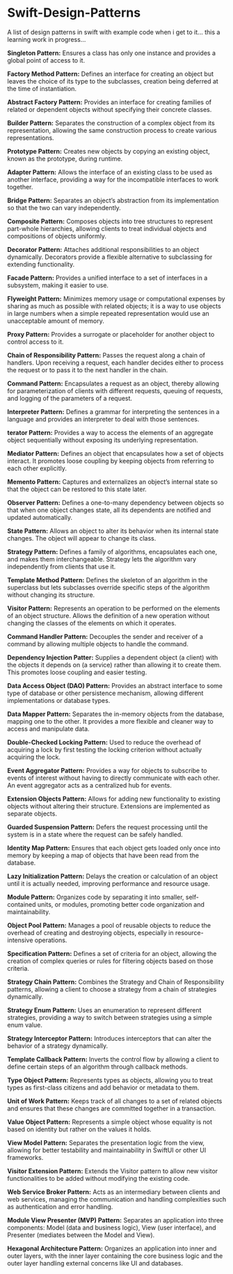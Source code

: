 # Swift-Design-Patterns
A list of design patterns in swift with example code when i get to it... this a learning work in progress...

**Singleton Pattern:**
Ensures a class has only one instance and provides a global point of access to it.
 
**Factory Method Pattern:**
Defines an interface for creating an object but leaves the choice of its type to the subclasses, creation being deferred at the time of instantiation.

**Abstract Factory Pattern:**
Provides an interface for creating families of related or dependent objects without specifying their concrete classes.

**Builder Pattern:**
Separates the construction of a complex object from its representation, allowing the same construction process to create various representations.

**Prototype Pattern:**
Creates new objects by copying an existing object, known as the prototype, during runtime.

**Adapter Pattern:**
Allows the interface of an existing class to be used as another interface, providing a way for the incompatible interfaces to work together.

**Bridge Pattern:**
	Separates an object’s abstraction from its implementation so that the two can vary independently.

**Composite Pattern:**
Composes objects into tree structures to represent part-whole hierarchies, allowing clients to treat individual objects and compositions of objects uniformly.

**Decorator Pattern:**
Attaches additional responsibilities to an object dynamically. Decorators provide a flexible alternative to subclassing for extending functionality.

**Facade Pattern:**
Provides a unified interface to a set of interfaces in a subsystem, making it easier to use.

**Flyweight Pattern:**
Minimizes memory usage or computational expenses by sharing as much as possible with related objects; it is a way to use objects in large numbers when a simple repeated representation would use an unacceptable amount of memory.

**Proxy Pattern:**
Provides a surrogate or placeholder for another object to control access to it.

**Chain of Responsibility Pattern:**
Passes the request along a chain of handlers. Upon receiving a request, each handler decides either to process the request or to pass it to the next handler in the chain.

**Command Pattern:**
Encapsulates a request as an object, thereby allowing for parameterization of clients with different requests, queuing of requests, and logging of the parameters of a request.

**Interpreter Pattern:**
Defines a grammar for interpreting the sentences in a language and provides an interpreter to deal with those sentences.

**terator Pattern:**
Provides a way to access the elements of an aggregate object sequentially without exposing its underlying representation.

**Mediator Pattern:**
Defines an object that encapsulates how a set of objects interact. It promotes loose coupling by keeping objects from referring to each other explicitly.

**Memento Pattern:**
Captures and externalizes an object’s internal state so that the object can be restored to this state later.

**Observer Pattern:**
Defines a one-to-many dependency between objects so that when one object changes state, all its dependents are notified and updated automatically.

**State Pattern:**
	Allows an object to alter its behavior when its internal state changes. The object will appear to change its class.

**Strategy Pattern:**
	Defines a family of algorithms, encapsulates each one, and makes them interchangeable. Strategy lets the algorithm vary independently from clients that use it.

**Template Method Pattern:**
Defines the skeleton of an algorithm in the superclass but lets subclasses override specific steps of the algorithm without changing its structure.

**Visitor Pattern:**
	Represents an operation to be performed on the elements of an object structure. Allows the definition of a new operation without changing the classes of the elements on which it operates.
 
**Command Handler Pattern:**
Decouples the sender and receiver of a command by allowing multiple objects to handle the command.

**Dependency Injection Patter:**
Supplies a dependent object (a client) with the objects it depends on (a service) rather than allowing it to create them. This promotes loose coupling and easier testing.

**Data Access Object (DAO) Pattern:**
Provides an abstract interface to some type of database or other persistence mechanism, allowing different implementations or database types.

**Data Mapper Pattern:**
Separates the in-memory objects from the database, mapping one to the other. It provides a more flexible and cleaner way to access and manipulate data.

**Double-Checked Locking Pattern:**
Used to reduce the overhead of acquiring a lock by first testing the locking criterion without actually acquiring the lock.

**Event Aggregator Pattern:**
Provides a way for objects to subscribe to events of interest without having to directly communicate with each other. An event aggregator acts as a centralized hub for events.

**Extension Objects Pattern:**
Allows for adding new functionality to existing objects without altering their structure. Extensions are implemented as separate objects.

**Guarded Suspension Pattern:**
Defers the request processing until the system is in a state where the request can be safely handled.

**Identity Map Pattern:**
Ensures that each object gets loaded only once into memory by keeping a map of objects that have been read from the database.

**Lazy Initialization Pattern:**
Delays the creation or calculation of an object until it is actually needed, improving performance and resource usage.

**Module Pattern:**
Organizes code by separating it into smaller, self-contained units, or modules, promoting better code organization and maintainability.

**Object Pool Pattern:**
Manages a pool of reusable objects to reduce the overhead of creating and destroying objects, especially in resource-intensive operations.

**Specification Pattern:**
Defines a set of criteria for an object, allowing the creation of complex queries or rules for filtering objects based on those criteria.

**Strategy Chain Pattern:**
Combines the Strategy and Chain of Responsibility patterns, allowing a client to choose a strategy from a chain of strategies dynamically.

**Strategy Enum Pattern:**
Uses an enumeration to represent different strategies, providing a way to switch between strategies using a simple enum value.

**Strategy Interceptor Pattern:**
Introduces interceptors that can alter the behavior of a strategy dynamically.

**Template Callback Pattern:**
Inverts the control flow by allowing a client to define certain steps of an algorithm through callback methods.

**Type Object Pattern:**
Represents types as objects, allowing you to treat types as first-class citizens and add behavior or metadata to them.

**Unit of Work Pattern:**
Keeps track of all changes to a set of related objects and ensures that these changes are committed together in a transaction.

**Value Object Pattern:**
Represents a simple object whose equality is not based on identity but rather on the values it holds.

**View Model Pattern:**
Separates the presentation logic from the view, allowing for better testability and maintainability in SwiftUI or other UI frameworks.

**Visitor Extension Pattern:**
Extends the Visitor pattern to allow new visitor functionalities to be added without modifying the existing code.

**Web Service Broker Pattern:**
Acts as an intermediary between clients and web services, managing the communication and handling complexities such as authentication and error handling.

**Module View Presenter (MVP) Pattern:**
Separates an application into three components: Model (data and business logic), View (user interface), and Presenter (mediates between the Model and View).

**Hexagonal Architecture Pattern:**
Organizes an application into inner and outer layers, with the inner layer containing the core business logic and the outer layer handling external concerns like UI and databases.
